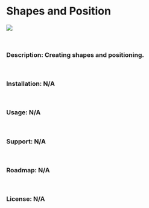 # Shapes and Position

<p align="left">
<a href="https://github.com/chung-sun/github-readme-stats">
  <img align="center" src="https://github-readme-stats.vercel.app/api/top-langs/?username=chung-sun&theme=gruvbox" />
</a>
</p>
<br>
<h3>
  Description: Creating shapes  and positioning.
</h3>
<br>
<h3>
  Installation: N/A
</h3>
<br>
<h3>
  Usage: N/A
</h3>
<br>
<h3>
  Support: N/A
</h3>
<br>
<h3>
  Roadmap: N/A
</h3>
<br>
<h3>
  License: N/A
</h3>
